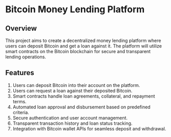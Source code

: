 # Bitcoin Money Lending Platform

## Overview
This project aims to create a decentralized money lending platform where users can deposit Bitcoin and get a loan against it. The platform will utilize smart contracts on the Bitcoin blockchain for secure and transparent lending operations.

## Features
1. Users can deposit Bitcoin into their account on the platform.
2. Users can request a loan against their deposited Bitcoin.
3. Smart contracts handle loan agreements, collateral, and repayment terms.
4. Automated loan approval and disbursement based on predefined criteria.
5. Secure authentication and user account management.
6. Transparent transaction history and loan status tracking.
7. Integration with Bitcoin wallet APIs for seamless deposit and withdrawal.
